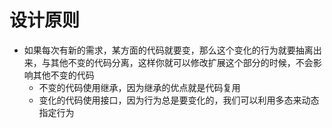 # 设计原则
- 如果每次有新的需求，某方面的代码就要变，那么这个变化的行为就要抽离出来，与其他不变的代码分离，这样你就可以修改扩展这个部分的时候，不会影响其他不变的代码
	- 不变的代码使用继承，因为继承的优点就是代码复用
	- 变化的代码使用接口，因为行为总是要变化的，我们可以利用多态来动态指定行为








